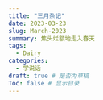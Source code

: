 ```yaml
---
title: "三月杂记"
date: 2023-03-23
slug: March-2023
summary: 焦头烂额地走入春天
tags:
  - Dairy
categories:
  - 学说话
draft: true # 是否为草稿
Toc: false # 显示目录
---
```

